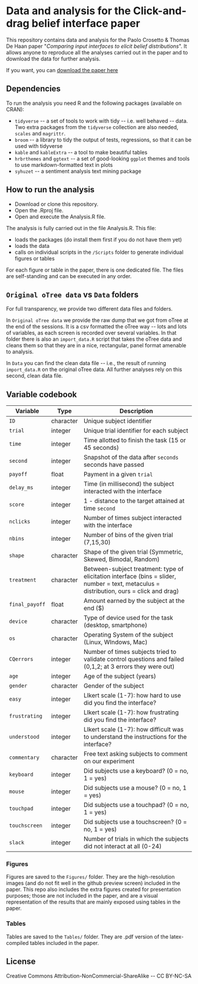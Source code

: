 # Data and analysis for the Click-and-drag belief interface paper

This repository contains data and analysis for the Paolo Crosetto & Thomas De Haan paper "*Comparing input interfaces to elicit belief distributions*". It allows anyone to reproduce all the analyses carried out in the paper and to download the data for further analysis.

If you want, you can [download the paper here](https://ekstern.filer.uib.no/svf/Econ%20web/2022/08%202022.pdf)

## Dependencies

To run the analysis you need R and the following packages (available on CRAN):

-   `tidyverse` -- a set of tools to work with tidy -- i.e. well behaved -- data. Two extra packages from the `tidyverse` collection are also needed, `scales` and `magrittr`.
-   `broom` -- a library to tidy the output of tests, regressions, so that it can be used with tidyverse
-   `kable` and `kableExtra` -- a tool to make beautiful tables
-   `hrbrthemes` and `ggtext` -- a set of good-looking `ggplot` themes and tools to use markdown-formatted text in plots
-   `syhuzet` -- a sentiment analysis text mining package

## How to run the analysis

-   Download or clone this repository.
-   Open the .Rproj file.
-   Open and execute the Analysis.R file.

The analysis is fully carried out in the file Analysis.R. This file:

-   loads the packages (do install them first if you do not have them yet)
-   loads the data
-   calls on individual scripts in the `/Scripts` folder to generate individual figures or tables

For each figure or table in the paper, there is one dedicated file. The files are self-standing and can be executed in any order.

## `Original oTree data` vs `Data` folders

For full transparency, we provide two different data files and folders.

In `Original oTree data` we provide the raw dump that we got from oTree at the end of the sessions. It is a csv formatted the oTree way -- lots and lots of variables, as each screen is recorded over several variables. In that folder there is also an `import_data.R` script that takes the oTree data and cleans them so that they are in a nice, rectangular, panel format amenable to analysis.

In `Data` you can find the clean data file -- i.e., the result of running `import_data.R` on the original oTree data. All further analyses rely on this second, clean data file.

## Variable codebook

| Variable       | Type      | Description                                                                                                                              |
|----------------|-----------|------------------------------------------------------------------------------------------------------------------------------------------|
| `ID`           | character | Unique subject identifier                                                                                                                |
| `trial`        | integer   | Unique trial identifier for each subject                                                                                                 |
| `time`         | integer   | Time allotted to finish the task (15 or 45 seconds)                                                                                      |
| `second`       | integer   | Snapshot of the data after `seconds` seconds have passed                                                                                 |
| `payoff`       | float     | Payment in a given `trial`                                                                                                               |
| `delay_ms`     | integer   | Time (in millisecond) the subject interacted with the interface                                                                          |
| `score`        | integer   | 1 - distance to the target attained at time `second`                                                                                     |
| `nclicks`      | integer   | Number of times subject interacted with the interface                                                                                    |
| `nbins`        | integer   | Number of bins of the given trial (7,15,30)                                                                                              |
| `shape`        | character | Shape of the given trial (Symmetric, Skewed, Bimodal, Random)                                                                            |
| `treatment`    | character | Between-subject treatment: type of elicitation interface (bins = slider, number = text, metaculus = distribution, ours = click and drag) |
| `final_payoff` | float     | Amount earned by the subject at the end (\$)                                                                                             |
| `device`       | character | Type of device used for the task (desktop, smartphone)                                                                                   |
| `os`           | character | Operating System of the subject (Linux, WIndows, Mac)                                                                                    |
| `CQerrors`     | integer   | Number of times subjects tried to validate control questions and failed (0,1,2; at 3 errors they were out)                               |
| `age`          | integer   | Age of the subject (years)                                                                                                               |
| `gender`       | character | Gender of the subject                                                                                                                    |
| `easy`         | integer   | LIkert scale (1-7): how hard to use did you find the interface?                                                                          |
| `frustrating`  | integer   | LIkert scale (1-7): how frustrating did you find the interface?                                                                          |
| `understood`   | integer   | LIkert scale (1-7): how difficult was to understand the instructions for the interface?                                                  |
| `commentary`   | character | Free text asking subjects to comment on our experiment                                                                                   |
| `keyboard`     | integer   | Did subjects use a keyboard? (0 = no, 1 = yes)                                                                                           |
| `mouse`        | integer   | Did subjects use a mouse? (0 = no, 1 = yes)                                                                                              |
| `touchpad`     | integer   | Did subjects use a touchpad? (0 = no, 1 = yes)                                                                                           |
| `touchscreen`  | integer   | Did subjects use a touchscreen? (0 = no, 1 = yes)                                                                                        |
| `slack`        | integer   | Number of trials in which the subjects did not interact at all (0-24)                                                                    |

### Figures

Figures are saved to the `Figures/` folder. They are the high-resolution images (and do not fit well in the github preview screen) included in the paper. This repo also includes the extra figures created for presentation purposes; those are not included in the paper, and are a visual representation of the results that are mainly exposed using tables in the paper.

### Tables

Tables are saved to the `Tables/` folder. They are .pdf version of the latex-compiled tables included in the paper.

## License

Creative Commons Attribution-NonCommercial-ShareAlike -- CC BY-NC-SA
